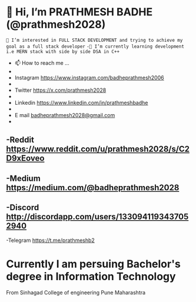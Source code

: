 # 👋 Hi, I’m  PRATHMESH BADHE  (@prathmesh2028)

```👀 I’m interested in FULL STACK DEVELOPMENT and trying to achieve my goal as a full stack developer```
```-🌱 I’m currently learning development i.e MERN stack with side by side DSA in C++```
- 📫 How to reach me ...
- 
- Instagram https://www.instagram.com/badheprathmesh2006
- 
- Twitter https://x.com/prathmesh2028
-
- Linkedin https://www.linkedin.com/in/prathmeshbadhe
- 
- E mail badheprathmesh2028@gmail.com
-
-Reddit https://www.reddit.com/u/prathmesh2028/s/C2D9xEoveo
-
-Medium https://medium.com/@badheprathmesh2028
-
-Discord http://discordapp.com/users/1330941193437052940
-
-Telegram https://t.me/prathmeshb2



# Currently I am persuing Bachelor's degree in Information Technology 
From Sinhagad College of engineering Pune Maharashtra 
